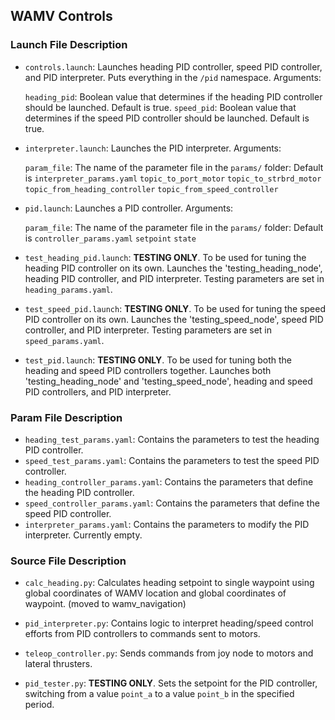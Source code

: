 ## WAMV Controls

### Launch File Description
- `controls.launch`: Launches heading PID controller, speed PID controller, and PID interpreter. Puts everything in the `/pid` namespace. Arguments:

    `heading_pid`: Boolean value that determines if the heading PID controller should be launched. Default is true.
    `speed_pid`: Boolean value that determines if the speed PID controller should be launched. Default is true.

- `interpreter.launch`: Launches the PID interpreter. Arguments:

    `param_file`: The name of the parameter file in the `params/` folder: Default is `interpreter_params.yaml`
    `topic_to_port_motor`
    `topic_to_strbrd_motor`
    `topic_from_heading_controller`
    `topic_from_speed_controller`

- `pid.launch`: Launches a PID controller. Arguments:

    `param_file`: The name of the parameter file in the `params/` folder: Default is `controller_params.yaml`
    `setpoint`
    `state`

- `test_heading_pid.launch`: **TESTING ONLY**. To be used for tuning the heading PID controller on its own. Launches the 'testing_heading_node', heading PID controller, and PID interpreter. Testing parameters are set in `heading_params.yaml`.

- `test_speed_pid.launch`: **TESTING ONLY**.  To be used for tuning the speed PID controller on its own. Launches the 'testing_speed_node', speed PID controller, and PID interpreter. Testing parameters are set in `speed_params.yaml`.

- `test_pid.launch`: **TESTING ONLY**.  To be used for tuning both the heading and speed PID controllers together. Launches both 'testing_heading_node' and 'testing_speed_node', heading and speed PID controllers, and PID interpreter.

### Param File Description
- `heading_test_params.yaml`: Contains the parameters to test the heading PID controller.
- `speed_test_params.yaml`: Contains the parameters to test the speed PID controller.
- `heading_controller_params.yaml`: Contains the parameters that define the heading PID controller.
- `speed_controller_params.yaml`: Contains the parameters that define the speed PID controller.
- `interpreter_params.yaml`: Contains the parameters to modify the PID interpreter. Currently empty.

### Source File Description
- `calc_heading.py`: Calculates heading setpoint to single waypoint using global coordinates of WAMV location and global coordinates of waypoint. (moved to wamv_navigation)

- `pid_interpreter.py`: Contains logic to interpret heading/speed control efforts from PID controllers to commands sent to motors.

- `teleop_controller.py`: Sends commands from joy node to motors and lateral thrusters.

- `pid_tester.py`: **TESTING ONLY**. Sets the setpoint for the PID controller, switching from a value `point_a` to a value `point_b` in the specified period.

